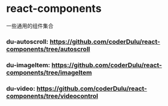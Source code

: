 # react-components
一些通用的组件集合
### du-autoscroll: <https://github.com/coderDulu/react-components/tree/autoscroll>

### du-imageItem: <https://github.com/coderDulu/react-components/tree/imageItem>


### du-video: <https://github.com/coderDulu/react-components/tree/videocontrol>